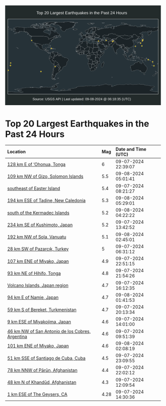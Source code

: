 ![Map](./map.png)

# Top 20 Largest Earthquakes in the Past 24 Hours

| Location | Mag | Date and Time (UTC) |
|:---|:---|:---|
| [128 km E of ‘Ohonua, Tonga](https://earthquake.usgs.gov/earthquakes/eventpage/us6000nqd8) | 6 | 09-07-2024 22:39:07 |
| [109 km NW of Gizo, Solomon Islands](https://earthquake.usgs.gov/earthquakes/eventpage/us6000nqf4) | 5.5 | 09-08-2024 05:01:41 |
| [southeast of Easter Island](https://earthquake.usgs.gov/earthquakes/eventpage/us6000nq9r) | 5.4 | 09-07-2024 08:21:27 |
| [194 km ESE of Tadine, New Caledonia](https://earthquake.usgs.gov/earthquakes/eventpage/us6000nqf8) | 5.3 | 09-08-2024 05:29:01 |
| [south of the Kermadec Islands](https://earthquake.usgs.gov/earthquakes/eventpage/us6000nqeu) | 5.2 | 09-08-2024 04:22:22 |
| [234 km SE of Kushimoto, Japan](https://earthquake.usgs.gov/earthquakes/eventpage/us6000nqat) | 5.2 | 09-07-2024 13:42:52 |
| [192 km NW of Sola, Vanuatu](https://earthquake.usgs.gov/earthquakes/eventpage/us6000nqej) | 5.1 | 09-08-2024 02:45:01 |
| [28 km SW of Pazarcık, Turkey](https://earthquake.usgs.gov/earthquakes/eventpage/us6000nq9a) | 5 | 09-07-2024 06:31:12 |
| [107 km ENE of Miyako, Japan](https://earthquake.usgs.gov/earthquakes/eventpage/us6000nqd9) | 4.9 | 09-07-2024 22:51:15 |
| [93 km NE of Hihifo, Tonga](https://earthquake.usgs.gov/earthquakes/eventpage/us6000nqd0) | 4.8 | 09-07-2024 21:54:26 |
| [Volcano Islands, Japan region](https://earthquake.usgs.gov/earthquakes/eventpage/us6000nqb9) | 4.7 | 09-07-2024 16:12:35 |
| [94 km E of Namie, Japan](https://earthquake.usgs.gov/earthquakes/eventpage/us6000nqe1) | 4.7 | 09-08-2024 01:41:53 |
| [59 km S of Bereket, Turkmenistan](https://earthquake.usgs.gov/earthquakes/eventpage/us6000nqch) | 4.7 | 09-07-2024 20:13:34 |
| [9 km ESE of Miyakojima, Japan](https://earthquake.usgs.gov/earthquakes/eventpage/us6000nqaw) | 4.6 | 09-07-2024 14:01:00 |
| [46 km NW of San Antonio de los Cobres, Argentina](https://earthquake.usgs.gov/earthquakes/eventpage/us6000nqa2) | 4.6 | 09-07-2024 09:51:39 |
| [101 km ENE of Miyako, Japan](https://earthquake.usgs.gov/earthquakes/eventpage/us6000nqe8) | 4.6 | 09-08-2024 02:08:19 |
| [51 km SSE of Santiago de Cuba, Cuba](https://earthquake.usgs.gov/earthquakes/eventpage/us6000nqdg) | 4.5 | 09-07-2024 23:09:55 |
| [78 km NNW of Pārūn, Afghanistan](https://earthquake.usgs.gov/earthquakes/eventpage/us6000nqd3) | 4.4 | 09-07-2024 22:02:12 |
| [48 km N of Khandūd, Afghanistan](https://earthquake.usgs.gov/earthquakes/eventpage/us6000nqah) | 4.3 | 09-07-2024 12:09:54 |
| [1 km ESE of The Geysers, CA](https://earthquake.usgs.gov/earthquakes/eventpage/nc75058606) | 4.28 | 09-07-2024 14:30:36 |
